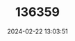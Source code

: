 ---
title: "136359"
category: "Melomys paveli"
draft: false
date: 2024-02-22 13:03:51
languages:
  English: ["Pavel’s Seram Melomys"]
---